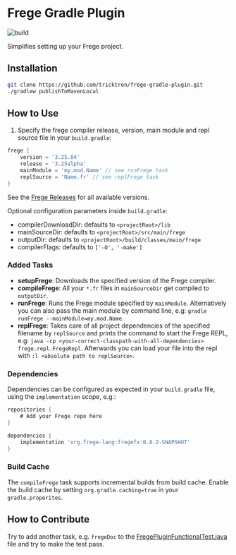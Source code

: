# Frege Gradle Plugin

![build](https://github.com/tricktron/frege-gradle-plugin/actions/workflows/build.yml/badge.svg)

Simplifies setting up your Frege project.

## Installation

```bash
git clone https://github.com/tricktron/frege-gradle-plugin.git
./gradlew publishToMavenLocal
```

## How to Use
1. Specify the frege compiler release, version, main module and repl source file in your `build.gradle`:

```groovy
frege {
    version = '3.25.84'
    release = '3.25alpha'
    mainModule = 'my.mod.Name' // see runFrege task
    replSource = 'Name.fr' // see replFrege task
}
```

See the [Frege Releases](https://github.com/Frege/frege/releases) for all available versions.

Optional configuration parameters inside `build.gradle`:
- compilerDownloadDir: defaults to `<projectRoot>/lib`
- mainSourceDir: defaults to `<projectRoot>/src/main/frege`
- outputDir: defaults to `<projectRoot>/build/classes/main/frege`
- compilerFlags: defaults to `['-O', '-make']`

### Added Tasks

- **setupFrege**: Downloads the specified version of the Frege compiler.
- **compileFrege**: All your `*.fr` files in `mainSourceDir` get compiled to `outputDir`.
- **runFrege**: Runs the Frege module specified by `mainModule`. Alternatively you can also pass the main module by command line, e.g: `gradle runFrege --mainModule=my.mod.Name`.
- **replFrege**: Takes care of all project dependencies of the specified filename by `replSource` and prints the command to start the Frege REPL, e.g: `java -cp <your-correct-classpath-with-all-dependencies> frege.repl.FregeRepl`. Afterwards you can load your file into the repl with `:l <absolute path to replSource>`.

### Dependencies

Dependencies can be configured as expected in your `build.gradle` file, using the `implementation` scope, e.g.:

```groovy
repositories {
    # Add your Frege repo here
}

dependencies {
    implementation 'org.frege-lang:fregefx:0.8.2-SNAPSHOT'
}
```

### Build Cache

The `compileFrege` task supports incremental builds from build cache. Enable the build cache by setting `org.gradle.caching=true` in your `gradle.properites`.


## How to Contribute
Try to add another task, e.g. `fregeDoc` to the [FregePluginFunctionalTest.java](src/functionalTest/java/ch/fhnw/thga/gradleplugins/FregePluginFunctionalTest.java) file and try to make the test pass.